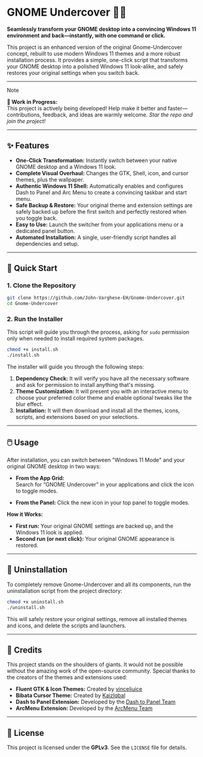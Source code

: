 # GNOME Undercover 🕵🏻

**Seamlessly transform your GNOME desktop into a convincing Windows 11 environment and back—instantly, with one command or click.**

This project is an enhanced version of the original Gnome-Undercover concept, rebuilt to use modern Windows 11 themes and a more robust installation process. It provides a simple, one-click script that transforms your GNOME desktop into a polished Windows 11 look-alike, and safely restores your original settings when you switch back.

---

> [!NOTE]
> **🚧 Work in Progress:**  
> This project is actively being developed! Help make it better and faster—contributions, feedback, and ideas are warmly welcome.
> *Star the repo and join the project!*

---

## ✨ Features

- **One-Click Transformation:** Instantly switch between your native GNOME desktop and a Windows 11 look.
- **Complete Visual Overhaul:** Changes the GTK, Shell, icon, and cursor themes, plus the wallpaper.
- **Authentic Windows 11 Shell:** Automatically enables and configures Dash to Panel and Arc Menu to create a convincing taskbar and start menu.
- **Safe Backup & Restore:** Your original theme and extension settings are safely backed up before the first switch and perfectly restored when you toggle back.
- **Easy to Use:** Launch the switcher from your applications menu or a dedicated panel button.
- **Automated Installation:** A single, user-friendly script handles all dependencies and setup.

---

## 🚀 Quick Start

### 1. Clone the Repository

```bash
git clone https://github.com/John-Varghese-EH/Gnome-Undercover.git
cd Gnome-Undercover
```

### 2. Run the Installer

This script will guide you through the process, asking for `sudo` permission only when needed to install required system packages.

```bash
chmod +x install.sh
./install.sh
```

The installer will guide you through the following steps:
1.  **Dependency Check:** It will verify you have all the necessary software and ask for permission to install anything that's missing.
2.  **Theme Customization:** It will present you with an interactive menu to choose your preferred color theme and enable optional tweaks like the blur effect.
3.  **Installation:** It will then download and install all the themes, icons, scripts, and extensions based on your selections.

---

## 🖱️ Usage

After installation, you can switch between "Windows 11 Mode" and your original GNOME desktop in two ways:

- **From the App Grid:**  
  Search for “GNOME Undercover” in your applications and click the icon to toggle modes.

- **From the Panel:**
  Click the new icon in your top panel to toggle modes.

**How it Works:**
- **First run:** Your original GNOME settings are backed up, and the Windows 11 look is applied.
- **Second run (or next click):** Your original GNOME appearance is restored.

---

## 🧹 Uninstallation

To completely remove Gnome-Undercover and all its components, run the uninstallation script from the project directory:

```bash
chmod +x uninstall.sh
./uninstall.sh
```
This will safely restore your original settings, remove all installed themes and icons, and delete the scripts and launchers.

---

## 🙏 Credits

This project stands on the shoulders of giants. It would not be possible without the amazing work of the open-source community. Special thanks to the creators of the themes and extensions used:

- **Fluent GTK & Icon Themes:** Created by [vinceliuice](https://github.com/vinceliuice)
- **Bibata Cursor Theme:** Created by [KaizIqbal](https://github.com/KaizIqbal)
- **Dash to Panel Extension:** Developed by the [Dash to Panel Team](https://github.com/home-sweet-gnome/dash-to-panel)
- **ArcMenu Extension:** Developed by the [ArcMenu Team](https://gitlab.com/arcmenu/ArcMenu)

---

## 📜 License

This project is licensed under the **GPLv3**. See the `LICENSE` file for details.
